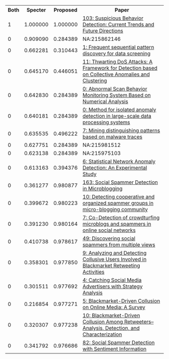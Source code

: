<html><table><tr>
<th>Both</th>
<th>Specter</th>
<th>Proposed</th>
<th>Paper</th>
</tr>
<tr>
<td>1</td>
<td>1.000000</td>
<td>1.000000</td>
<td><a href="https://www.semanticscholar.org/paper/e6cfc6839ddd9b4cdd91dfa01804a923bea0989f">103: Suspicious Behavior Detection: Current Trends and Future Directions</a></td>
</tr>
<tr>
<td>0</td>
<td>0.909090</td>
<td>0.284389</td>
<td>NA:215862146</td>
</tr>
<tr>
<td>0</td>
<td>0.662281</td>
<td>0.310443</td>
<td><a href="https://www.semanticscholar.org/paper/290aac42ffdaf00e18105913345acafaaee253d8">1: Frequent sequential pattern discovery for data screening</a></td>
</tr>
<tr>
<td>0</td>
<td>0.645170</td>
<td>0.446051</td>
<td><a href="https://www.semanticscholar.org/paper/5d73bbe14ccbe131ed6ef5bc9a606bc31d0fd2a3">11: Thwarting DoS Attacks: A Framework for Detection based on Collective Anomalies and Clustering</a></td>
</tr>
<tr>
<td>0</td>
<td>0.642830</td>
<td>0.284389</td>
<td><a href="https://www.semanticscholar.org/paper/277703208907a69174a00bafce9ffbea1f4dc711">0: Abnormal Scan Behavior Monitoring System Based on Numerical Analysis</a></td>
</tr>
<tr>
<td>0</td>
<td>0.640181</td>
<td>0.284389</td>
<td><a href="https://www.semanticscholar.org/paper/4107d6b4e2cd78e66d38bbb4b44cf52db56cbd13">0: Method for isolated anomaly detection in large-scale data processing systems</a></td>
</tr>
<tr>
<td>0</td>
<td>0.635535</td>
<td>0.496222</td>
<td><a href="https://www.semanticscholar.org/paper/594ceeb35b4df03604a2ae2149249e1e817d27fd">7: Mining distinguishing patterns based on malware traces</a></td>
</tr>
<tr>
<td>0</td>
<td>0.627751</td>
<td>0.284389</td>
<td>NA:215981512</td>
</tr>
<tr>
<td>0</td>
<td>0.623138</td>
<td>0.284389</td>
<td>NA:215975103</td>
</tr>
<tr>
<td>0</td>
<td>0.613163</td>
<td>0.394376</td>
<td><a href="https://www.semanticscholar.org/paper/d086dc41cee3e9d5ebf3c26a916ddd68657d0696">6: Statistical Network Anomaly Detection: An Experimental Study</a></td>
</tr>
<tr>
<td>0</td>
<td>0.361277</td>
<td>0.980877</td>
<td><a href="https://www.semanticscholar.org/paper/5146b393523d2b5ec24b000d2b776a961524eb64">163: Social Spammer Detection in Microblogging</a></td>
</tr>
<tr>
<td>0</td>
<td>0.399672</td>
<td>0.980223</td>
<td><a href="https://www.semanticscholar.org/paper/5459bb0527398ff98f56f9f05da293452fc2777c">10: Detecting cooperative and organized spammer groups in micro-blogging community</a></td>
</tr>
<tr>
<td>0</td>
<td>0.391230</td>
<td>0.980164</td>
<td><a href="https://www.semanticscholar.org/paper/a290b03b4e5e9f01dc6dce95e6411e84b96e5ed6">7: Co-Detection of crowdturfing microblogs and spammers in online social networks</a></td>
</tr>
<tr>
<td>0</td>
<td>0.410738</td>
<td>0.978617</td>
<td><a href="https://www.semanticscholar.org/paper/0d1ca6367347f610301c8e07cbfc359bc7107d1c">49: Discovering social spammers from multiple views</a></td>
</tr>
<tr>
<td>0</td>
<td>0.358301</td>
<td>0.977850</td>
<td><a href="https://www.semanticscholar.org/paper/ee55c24b6beb9fb152550e6a6d9ea771c078194d">9: Analyzing and Detecting Collusive Users Involved in Blackmarket Retweeting Activities</a></td>
</tr>
<tr>
<td>0</td>
<td>0.301511</td>
<td>0.977692</td>
<td><a href="https://www.semanticscholar.org/paper/9317b4b9d3ca0fa8e0257dc7e6bd9ddf6aaff016">4: Catching Social Media Advertisers with Strategy Analysis</a></td>
</tr>
<tr>
<td>0</td>
<td>0.216854</td>
<td>0.977271</td>
<td><a href="https://www.semanticscholar.org/paper/562487f4d38bf266245edfaa4b12299653065413">5: Blackmarket-Driven Collusion on Online Media: A Survey</a></td>
</tr>
<tr>
<td>0</td>
<td>0.320307</td>
<td>0.977238</td>
<td><a href="https://www.semanticscholar.org/paper/9e28d2458c0ec0ca877ea1525b88037928b1cfc7">10: Blackmarket-Driven Collusion Among Retweeters–Analysis, Detection, and Characterization</a></td>
</tr>
<tr>
<td>0</td>
<td>0.341792</td>
<td>0.976686</td>
<td><a href="https://www.semanticscholar.org/paper/377e357961b61ca3165d77dfce34dc5a7300ff42">82: Social Spammer Detection with Sentiment Information</a></td>
</tr>
</table></html>
